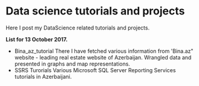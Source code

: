# Data science tutorials and projects

Here I post my DataScience related tutorials and projects.

 **List for 13 October 2017.**
 * Bina_az_tutorial
  There I have fetched various information from 'Bina.az" website - leading real estate website of Azerbaijan. Wrangled data and  presented in graphs and map representations.
 * SSRS Turorials
  Various Microsoft SQL Server Reporting Services tutorials in Azerbaijani.
